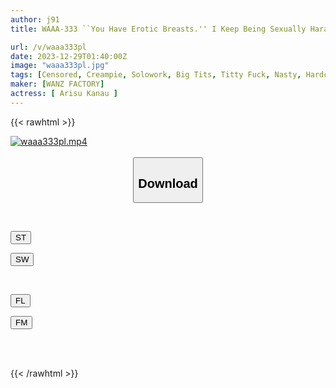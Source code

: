 ```yaml
---
author: j91
title: WAAA-333 ``You Have Erotic Breasts.'' I Keep Being Sexually Harassed By My Gay Male Employees, And They Grab Me And Make Me Cum Right Away.I'm Forced Into A Sensitive Masochist Breast Urinal And I Cum... Kanau Arisu

url: /v/waaa333pl
date: 2023-12-29T01:40:00Z
image: "waaa333pl.jpg"
tags: [Censored, Creampie, Solowork, Big Tits, Titty Fuck, Nasty, Hardcore, Abuse	]
maker: [WANZ FACTORY]
actress: [ Arisu Kanau ]
---
```



{{< rawhtml >}}

<div class="video" data-videoid="bRR7XQkkqgIPz0b">
    <a href="javascript:;">
        <img src="/v/waaa333pl/waaa333pl.jpg" width="WIDTH" height="HEIGHT" alt="waaa333pl.mp4" loading="lazy">
    </a>
</div>

<script type="text/javascript" src="https://j91.asia/asset/on-demand-st.js"></script>

<br>
  <link rel="stylesheet" href="https://j91.asia/asset/bs5.css">
  
  <center>
  <button class="btn btn-primary" type="button" data-bs-toggle="collapse" data-bs-target=".multi-collapse" aria-expanded="false" aria-controls="multiCollapseExample1 multiCollapseExample2"><h2>Download</h2></button></center>
</p>
<div class="row">
  <div class="col">
    <div class="collapse multi-collapse" id="multiCollapseExample1">
      <div class="card card-body">
	      	      <br>
<div class="buttons">  
<p><a href="https://streamtape.to/v/bRR7XQkkqgIPz0b" target="_blank"><button class="btn-hover color-3"><i class="fa fa-download"></i> ST</button></a></p>
<p><a href="https://flaswish.com/l2py4eenb4yq" target="_blank"><button class="btn-hover color-2"><i class="fa fa-download"></i> SW</button></a></p></div>
    </div>
  </div>
</div>
  <div class="col">
    <div class="collapse multi-collapse" id="multiCollapseExample2">
      <div class="card card-body">
	      <br>
<div class="buttons">
<p><a href="javascript:;" target="_blank"><button class="btn-hover color-9"><i class="fa fa-download"></i> FL</button></a></p>
<p><a href="javascript:;" target="_blank"><button class="btn-hover color-8"><i class="fa fa-download"></i> FM</button></a></p></div>
<br><br>
      </div>
    </div>
  </div>
</div>

{{< /rawhtml >}}